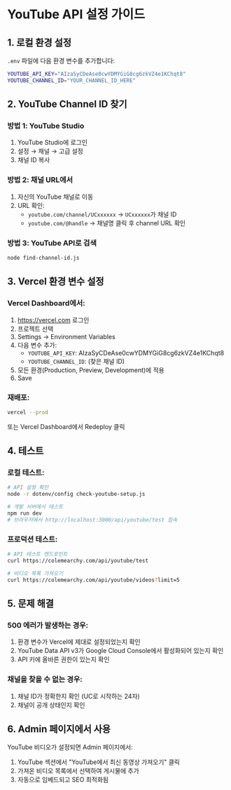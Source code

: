 # YouTube API 설정 가이드

## 1. 로컬 환경 설정

`.env` 파일에 다음 환경 변수를 추가합니다:

```bash
YOUTUBE_API_KEY="AIzaSyCDeAse0cwYDMYGiG8cg6zkVZ4e1KChqt8"
YOUTUBE_CHANNEL_ID="YOUR_CHANNEL_ID_HERE"
```

## 2. YouTube Channel ID 찾기

### 방법 1: YouTube Studio
1. YouTube Studio에 로그인
2. 설정 → 채널 → 고급 설정
3. 채널 ID 복사

### 방법 2: 채널 URL에서
1. 자신의 YouTube 채널로 이동
2. URL 확인:
   - `youtube.com/channel/UCxxxxxx` → `UCxxxxxx`가 채널 ID
   - `youtube.com/@handle` → 채널명 클릭 후 channel URL 확인

### 방법 3: YouTube API로 검색
```bash
node find-channel-id.js
```

## 3. Vercel 환경 변수 설정

### Vercel Dashboard에서:
1. https://vercel.com 로그인
2. 프로젝트 선택
3. Settings → Environment Variables
4. 다음 변수 추가:
   - `YOUTUBE_API_KEY`: AIzaSyCDeAse0cwYDMYGiG8cg6zkVZ4e1KChqt8
   - `YOUTUBE_CHANNEL_ID`: (찾은 채널 ID)
5. 모든 환경(Production, Preview, Development)에 적용
6. Save

### 재배포:
```bash
vercel --prod
```

또는 Vercel Dashboard에서 Redeploy 클릭

## 4. 테스트

### 로컬 테스트:
```bash
# API 설정 확인
node -r dotenv/config check-youtube-setup.js

# 개발 서버에서 테스트
npm run dev
# 브라우저에서 http://localhost:3000/api/youtube/test 접속
```

### 프로덕션 테스트:
```bash
# API 테스트 엔드포인트
curl https://colemearchy.com/api/youtube/test

# 비디오 목록 가져오기
curl https://colemearchy.com/api/youtube/videos?limit=5
```

## 5. 문제 해결

### 500 에러가 발생하는 경우:
1. 환경 변수가 Vercel에 제대로 설정되었는지 확인
2. YouTube Data API v3가 Google Cloud Console에서 활성화되어 있는지 확인
3. API 키에 올바른 권한이 있는지 확인

### 채널을 찾을 수 없는 경우:
1. 채널 ID가 정확한지 확인 (UC로 시작하는 24자)
2. 채널이 공개 상태인지 확인

## 6. Admin 페이지에서 사용

YouTube 비디오가 설정되면 Admin 페이지에서:
1. YouTube 섹션에서 "YouTube에서 최신 동영상 가져오기" 클릭
2. 가져온 비디오 목록에서 선택하여 게시물에 추가
3. 자동으로 임베드되고 SEO 최적화됨